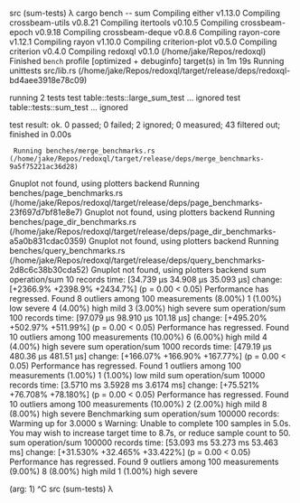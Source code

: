 src (sum-tests) λ cargo bench -- sum
   Compiling either v1.13.0
   Compiling crossbeam-utils v0.8.21
   Compiling itertools v0.10.5
   Compiling crossbeam-epoch v0.9.18
   Compiling crossbeam-deque v0.8.6
   Compiling rayon-core v1.12.1
   Compiling rayon v1.10.0
   Compiling criterion-plot v0.5.0
   Compiling criterion v0.4.0
   Compiling redoxql v0.1.0 (/home/jake/Repos/redoxql)
    Finished `bench` profile [optimized + debuginfo] target(s) in 1m 19s
     Running unittests src/lib.rs (/home/jake/Repos/redoxql/target/release/deps/redoxql-bd4aee3918e78c09)

running 2 tests
test table::tests::large_sum_test ... ignored
test table::tests::sum_test ... ignored

test result: ok. 0 passed; 0 failed; 2 ignored; 0 measured; 43 filtered out; finished in 0.00s

     Running benches/merge_benchmarks.rs (/home/jake/Repos/redoxql/target/release/deps/merge_benchmarks-9a5f75221ac36d28)
Gnuplot not found, using plotters backend
     Running benches/page_benchmarks.rs (/home/jake/Repos/redoxql/target/release/deps/page_benchmarks-23f697d7bf81e8e7)
Gnuplot not found, using plotters backend
     Running benches/page_dir_benchmarks.rs (/home/jake/Repos/redoxql/target/release/deps/page_dir_benchmarks-a5a0b831cdac0359)
Gnuplot not found, using plotters backend
     Running benches/query_benchmarks.rs (/home/jake/Repos/redoxql/target/release/deps/query_benchmarks-2d8c6c38b30cda52)
Gnuplot not found, using plotters backend
sum operation/sum 10 records
                        time:   [34.739 µs 34.908 µs 35.093 µs]
                        change: [+2366.9% +2398.9% +2434.7%] (p = 0.00 < 0.05)
                        Performance has regressed.
Found 8 outliers among 100 measurements (8.00%)
  1 (1.00%) low severe
  4 (4.00%) high mild
  3 (3.00%) high severe
sum operation/sum 100 records
                        time:   [97.079 µs 98.910 µs 101.18 µs]
                        change: [+495.20% +502.97% +511.99%] (p = 0.00 < 0.05)
                        Performance has regressed.
Found 10 outliers among 100 measurements (10.00%)
  6 (6.00%) high mild
  4 (4.00%) high severe
sum operation/sum 1000 records
                        time:   [479.19 µs 480.36 µs 481.51 µs]
                        change: [+166.07% +166.90% +167.77%] (p = 0.00 < 0.05)
                        Performance has regressed.
Found 1 outliers among 100 measurements (1.00%)
  1 (1.00%) low mild
sum operation/sum 10000 records
                        time:   [3.5710 ms 3.5928 ms 3.6174 ms]
                        change: [+75.521% +76.708% +78.180%] (p = 0.00 < 0.05)
                        Performance has regressed.
Found 10 outliers among 100 measurements (10.00%)
  2 (2.00%) high mild
  8 (8.00%) high severe
Benchmarking sum operation/sum 100000 records: Warming up for 3.0000 s
Warning: Unable to complete 100 samples in 5.0s. You may wish to increase target time to 8.7s, or reduce sample count to 50.
sum operation/sum 100000 records
                        time:   [53.093 ms 53.273 ms 53.463 ms]
                        change: [+31.530% +32.465% +33.422%] (p = 0.00 < 0.05)
                        Performance has regressed.
Found 9 outliers among 100 measurements (9.00%)
  8 (8.00%) high mild
  1 (1.00%) high severe

(arg: 1) ^C
src (sum-tests) λ
